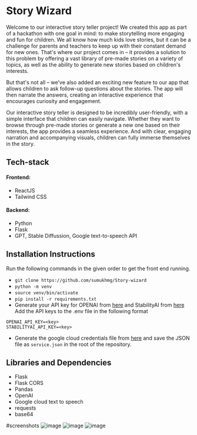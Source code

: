 # Story Wizard

Welcome to our interactive story teller project! We created this app as part of a hackathon with one goal in mind: to make storytelling more engaging and fun for children. We all know how much kids love stories, but it can be a challenge for parents and teachers to keep up with their constant demand for new ones. That's where our project comes in – it provides a solution to this problem by offering a vast library of pre-made stories on a variety of topics, as well as the ability to generate new stories based on children's interests.

But that's not all – we've also added an exciting new feature to our app that allows children to ask follow-up questions about the stories. The app will then narrate the answers, creating an interactive experience that encourages curiosity and engagement.

Our interactive story teller is designed to be incredibly user-friendly, with a simple interface that children can easily navigate. Whether they want to browse through pre-made stories or generate a new one based on their interests, the app provides a seamless experience. And with clear, engaging narration and accompanying visuals, children can fully immerse themselves in the story.


## Tech-stack

#### Frontend:

- ReactJS
- Tailwind CSS

#### Backend:

- Python
- Flask
- GPT, Stable Diffussion, Google text-to-speech API

## Installation Instructions

Run the following commands in the given order to get the front end running.

- `git clone https://github.com/sumukhmg/Story-wizard`
- `python -m venv`
- `source venv/bin/activate`
- `pip install -r requirements.txt`
- Generate your API key for OPENAI from [here](https://platform.openai.com/account/api-keys) and StabilityAI from [here](https://beta.dreamstudio.ai/account)
Add the API keys to the .env file in the following format

```
OPENAI_API_KEY=<key>
STABILITYAI_API_KEY=<key>
```

- Generate the google cloud credentials file from [here](https://cloud.google.com/text-to-speech/docs/before-you-begin) and save the JSON file as `service.json` in the root of the repository.

## Libraries and Dependencies

- Flask
- Flask CORS
- Pandas
- OpenAI
- Google cloud text to speech
- requests
- base64

#screenshots
![image](https://github.com/sumukhmg/Story-wizard/assets/83581264/a8a17a40-85fe-491c-ae79-55c838327201)
![image](https://github.com/sumukhmg/Story-wizard/assets/83581264/5ab3bd97-b3c8-4c13-8b64-94656190daa5)
![image](https://github.com/sumukhmg/Story-wizard/assets/83581264/312539d1-326d-43e3-99c7-e19e22580f53)
